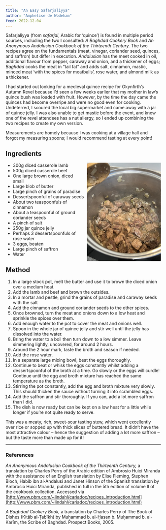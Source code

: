 ```yaml
---
title: "An Easy Safarjaliyya"
author: "Amphelise de Wodeham"
feed: 2022-12-04
---
```

Safarjaliyya (from _safarjal_, Arabic for ‘quince’) is found in multiple period sources, including the two I
consulted: _A Baghdad Cookery Book_ and _An Anonymous Andalusian Cookbook of the Thirteenth
Century._ The two recipes agree on the fundamentals (meat, vinegar, coriander seed, quinces, and
saffron) but differ in execution. _Andalusian_ has the meet cooked in oil, additional flavour from
pepper, caraway and onion, and a thickener of eggs; _Baghdad_ cooks the meat in “tail fat” and adds
salt, cinnamon, mastic, minced meat ‘with the spices for meatballs’, rose water, and almond milk as
a thickener.

I had started out looking for a medieval quince recipe for Okynfirth’s Autumn Revel because I’d seen
a few weeks earlier that my mother in law’s quince bush was loaded with fruit. However, by the time
the day came the quinces had become overripe and were no good even for cooking. Undeterred, I
scoured the local big supermarket and came away with a jar of quince jelly. I was also unable to get
mastic before the event, and knew one of the revel attendees has a nut allergy, so I ended up
combining the two recipes to create my own version.

Measurements are homely because I was cooking at a village hall and forgot my measuring spoons; I
would recommend tasting at every point!

## Ingredients

<img src="/baelfyr/2022-12/safarjaliyya.jpg"
    class="figure-img rounded float-end"
    style="float: right; margin-left: 10px;"
    width="240"
    alt="Cooked safarjaliyya">

- 300g diced casserole lamb
- 500g diced casserole beef
- One large brown onion, diced small
- Large blob of butter
- Large pinch of grains of paradise
- Dessertspoonful of caraway seeds
- About two teaspoonfuls of cinnamon
- About a teaspoonful of ground coriander seeds
- A pinch of salt
- 250g jar quince jelly
- Perhaps 3 dessertspoonfuls of rose water
- 3 eggs, beaten
- Large pinch of saffron
- Water

## Method

1. In a large stock pot, melt the butter and use it to brown the diced onion over a medium heat.
2. Add the lamb and beef and brown the outsides.
3. In a mortar and pestle, grind the grains of paradise and caraway seeds with the salt
4. Add the cinnamon and ground coriander seeds to the other spices.
5. Once browned, turn the meat and onions down to a low heat and sprinkle the spices over them.
6. Add enough water to the pot to cover the meat and onions well.
7. Spoon in the whole jar of quince jelly and stir well until the jelly has dissolved into the water.
8. Bring the water to a boil then turn down to a low simmer. Leave simmering lightly, uncovered,
for around 2 hours.
9. Around the 2 hour mark, taste the broth and season if needed.
10. Add the rose water.
11. In a separate large mixing bowl, beat the eggs thoroughly.
12. Continue to beat or whisk the eggs constantly whilst adding a dessertspoonful of the broth at a
time. Go slowly or the eggs will curdle! Continue until the egg and broth mixture has reached the
same temperature as the broth.
13. Stirring the pot constantly, add the egg and broth mixture very slowly. This should thicken the
sauce without turning it into scrambled eggs.
14. Add the saffron and stir thoroughly. If you can, add a lot more saffron than I did.
15. The dish is now ready but can be kept on a low heat for a little while longer if you’re not quite
ready to serve.

This was a meaty, rich, sweet-sour tasting stew, which went excellently over rice or sopped up with
thick slices of buttered bread. It didn’t have the most attractive colour – hence the suggestion of
adding a lot more saffron – but the taste more than made up for it!

---

### References

_An Anonymous Andalusian Cookbook of the Thirteenth Century,_ a translation by Charles Perry of the
Arabic edition of Ambrosio Huici Miranda with the assistance of an English translation by Elise
Fleming, Stephen Bloch, Habib ibn al-Andalusi and Janet Hinson of the Spanish translation by
Ambrosio Huici Miranda, published in full in the 5th edition of volume II of the cookbook collection.
Accessed via
[http://www.pbm.com/~lindahl/cariadoc/recipes_introduction.html](http://www.pbm.com/~lindahl/cariadoc/recipes_introduction.html)

_A Baghdad Cookery Book,_ a translation by Charles Perry of The Book of Dishes (Kitāb al-Ṭabīkh) by
Muḥammad b. al-Ḥasan b. Muḥammad b. al-Karīm, the Scribe of Baghdad. Prospect Books, 2005.